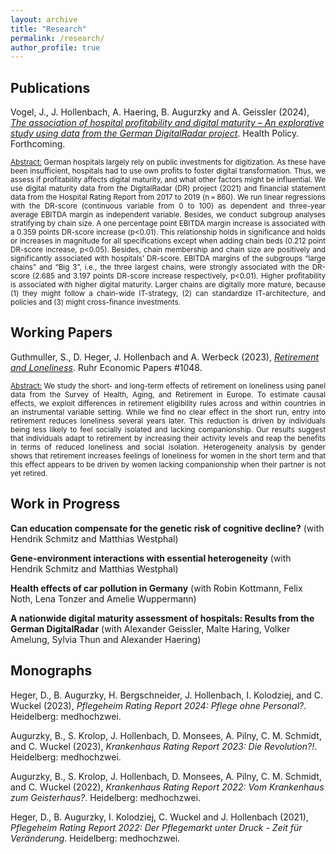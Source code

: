 ```yaml
---
layout: archive
title: "Research"
permalink: /research/
author_profile: true
---
```

## Publications
Vogel, J., J. Hollenbach, A. Haering, B. Augurzky and A. Geissler (2024), <a href="https://www.sciencedirect.com/science/article/pii/S0168851024000228" target="_blank"><em>The association of hospital profitability and digital maturity – An explorative study using data from the German DigitalRadar project</em></a>. Health Policy. Forthcoming.
<p align="justify"><small><u>Abstract:</u> German hospitals largely rely on public investments for digitization. As these have been insufficient, hospitals had to use own profits to foster digital transformation. Thus, we assess if profitability affects digital maturity, and what other factors might be influential. We use digital maturity data from the DigitalRadar (DR) project (2021) and financial statement data from the Hospital Rating Report from 2017 to 2019 (n = 860). We run linear regressions with the DR-score (continuous variable from 0 to 100) as dependent and three-year average EBITDA margin as independent variable. Besides, we conduct subgroup analyses stratifying by chain size. A one percentage point EBITDA margin increase is associated with a 0.359 points DR-score increase (p<0.01). This relationship holds in significance and holds or increases in magnitude for all specifications except when adding chain beds (0.212 point DR-score increase, p<0.05). Besides, chain membership and chain size are positively and significantly associated with hospitals’ DR-score. EBITDA margins of the subgroups “large chains” and “Big 3”, i.e., the three largest chains, were strongly associated with the DR-score (2.685 and 3.197 points DR-score increase respectively, p<0.01). Higher profitability is associated with higher digital maturity. Larger chains are digitally more mature, because (1) they might follow a chain-wide IT-strategy, (2) can standardize IT-architecture, and policies and (3) might cross-finance investments.</small></p>


## Working Papers
Guthmuller, S., D. Heger, J. Hollenbach and A. Werbeck (2023), <a href="https://www.rwi-essen.de/fileadmin/user_upload/RWI/Publikationen/Ruhr_Economic_Papers/REP_23_1048.pdf" target="_blank"><em>Retirement and Loneliness</em></a>. Ruhr Economic Papers #1048.
<p align="justify"><small><u>Abstract:</u> We study the short- and long-term effects of retirement on loneliness using panel data from the Survey of Health, Aging, and Retirement in Europe. To estimate causal effects, we exploit differences in retirement eligibility rules across and within countries in an instrumental variable setting. While we find no clear effect in the short run, entry into retirement reduces loneliness several years later. This reduction is driven by individuals being less likely to feel socially isolated and lacking companionship. Our results suggest that individuals adapt to retirement by increasing their activity levels and reap the benefits in terms of reduced loneliness and social isolation. Heterogeneity analysis by gender shows that retirement increases feelings of loneliness for women in the short term and that this effect appears to be driven by women lacking companionship when their partner is not yet retired.</small></p>
<!--
Vogel, J., J. Hollenbach, A. Haering, B. Augurzky and A. Geissler (2023), <em>Are Profitable Hospitals
More Digitally Mature? An Explorative Study Using Data from the German DigitalRadar Project</em>.
Ruhr Economic Papers #1024. Forthcoming.
-->

## Work in Progress
<strong>Can education compensate for the genetic risk of cognitive decline?</strong> (with Hendrik Schmitz and Matthias Westphal)

<strong>Gene-environment interactions with essential heterogeneity</strong> (with Hendrik Schmitz and Matthias Westphal)

<strong>Health effects of car pollution in Germany</strong> (with Robin Kottmann, Felix Noth, Lena Tonzer and Amelie Wuppermann)

<strong>A nationwide digital maturity assessment of hospitals: Results from the German DigitalRadar</strong> (with Alexander Geissler, Malte Haring, Volker Amelung, Sylvia Thun and Alexander Haering) 


## Monographs
Heger, D., B. Augurzky, H. Bergschneider, J. Hollenbach,  I. Kolodziej, and C. Wuckel (2023), <em>Pflegeheim Rating Report 2024: Pflege ohne Personal?</em>. Heidelberg: medhochzwei.

Augurzky, B., S. Krolop, J. Hollenbach, D. Monsees, A. Pilny, C. M. Schmidt, and C. Wuckel (2023), <em>Krankenhaus Rating Report 2023: Die Revolution?!</em>. Heidelberg: medhochzwei.

Augurzky, B., S. Krolop, J. Hollenbach, D. Monsees, A. Pilny, C. M. Schmidt, and C. Wuckel (2022), <em>Krankenhaus Rating Report 2022: Vom Krankenhaus zum Geisterhaus?</em>. Heidelberg: medhochzwei.

Heger, D., B. Augurzky, I. Kolodziej, C. Wuckel and J. Hollenbach (2021), <em>Pflegeheim Rating Report 2022: Der Pflegemarkt unter Druck - Zeit für Veränderung</em>. Heidelberg: medhochzwei.